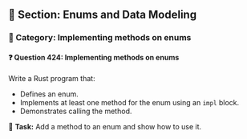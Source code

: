 ## 📘 Section: Enums and Data Modeling  
### 🔹 Category: Implementing methods on enums  
#### ❓ Question 424: Implementing methods on enums

Write a Rust program that:

- Defines an enum.
- Implements at least one method for the enum using an `impl` block.
- Demonstrates calling the method.

🔧 **Task:** Add a method to an enum and show how to use it.
